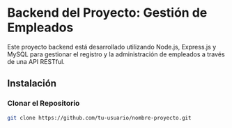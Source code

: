 # Backend del Proyecto: Gestión de Empleados

Este proyecto backend está desarrollado utilizando Node.js, Express.js y MySQL para gestionar el registro y la administración de empleados a través de una API RESTful.

## Instalación

### Clonar el Repositorio

```bash
git clone https://github.com/tu-usuario/nombre-proyecto.git

